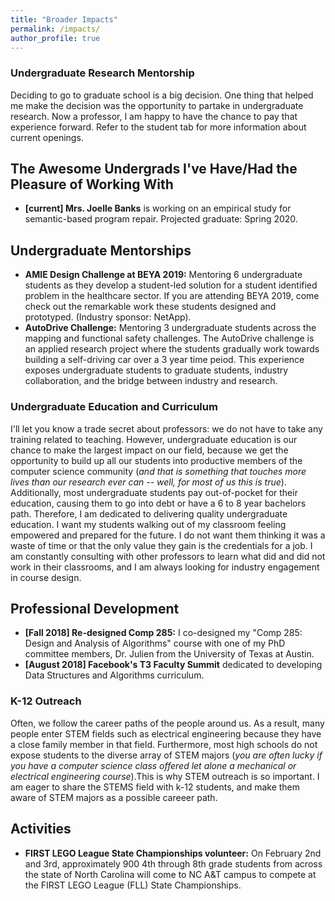 ```yaml
---
title: "Broader Impacts"
permalink: /impacts/
author_profile: true
---
```


### <i class="fa fa-fw fa-user-graduate" aria-hidden="true"></i> Undergraduate Research Mentorship

Deciding to go to graduate school is a big decision. One thing that helped me make the decision was the opportunity to partake in undergraduate research. Now a professor, I am happy to have the chance to pay that experience forward. Refer to the student tab for more information about current openings.

## The Awesome Undergrads I've Have/Had the Pleasure of Working With

* **\[current\] Mrs. Joelle Banks** is working on an empirical study for semantic-based program repair. Projected graduate: Spring 2020.

## Undergraduate Mentorships
* **AMIE Design Challenge at BEYA 2019:** Mentoring 6 undergraduate students as they develop a student-led solution for a student identified problem in the healthcare sector. If you are attending BEYA 2019, come check out the remarkable work these students designed and prototyped. (Industry sponsor: NetApp).
* **AutoDrive Challenge:** Mentoring 3 undergraduate students across the mapping and functional safety challenges. The AutoDrive challenge is an applied research project where the students gradually work towards building a self-driving car over a 3 year time peiod. This experience exposes undergraduate students to graduate students, industry collaboration, and the bridge between industry and research.

### <i class="fa fa-fw fa-chalkboard-teacher" aria-hidden="true"></i> Undergraduate Education and Curriculum

I'll let you know a trade secret about professors: we do not have to take any training related to teaching. However, undergraduate education is our chance to make the largest impact on our field, because we get the opportunity to build up all our students into productive members of the computer science community (*and that is something that touches more lives than our research ever can -- well, for most of us this is true*). Additionally, most undergraduate students pay out-of-pocket for their education, causing them to go into debt or have a 6 to 8 year bachelors path. Therefore, I am dedicated to delivering quality undergraduate education. I want my students walking out of my classroom feeling empowered and prepared for the future. I do not want them thinking it was a waste of time or that the only value they gain is the credentials for a job. I am constantly consulting with other professors to learn what did and did not work in their classrooms, and I am always looking for industry engagement in course design.

## Professional Development 
* **\[Fall 2018\] Re-designed Comp 285:** I co-designed my "Comp 285: Design and Analysis of Algorithms" course with one of my PhD committee members, Dr. Julien from the University of Texas at Austin.
* **\[August 2018\] Facebook's T3 Faculty Summit** dedicated to developing Data Structures and Algorithms curriculum.

### <i class="fa fa-fw fa-school" aria-hidden="true"></i> K-12 Outreach

Often, we follow the career paths of the people around us. As a result, many people enter STEM fields such as electrical engineering because they have a close family member in that field. Furthermore, most high schools do not expose students to the diverse array of STEM majors 
(*you are often lucky if you have a computer science class offered let alone a mechanical or electrical engineering course*).This is why STEM outreach is so important. I am eager to share the STEMS field with k-12 students, and make them aware of STEM majors as a possible careeer path.

## Activities
* **FIRST LEGO League State Championships volunteer:** On February 2nd and 3rd, approximately 900 4th through 8th grade students from across the state of North Carolina will come to NC A&T campus to compete at the FIRST LEGO League (FLL) State Championships. 
